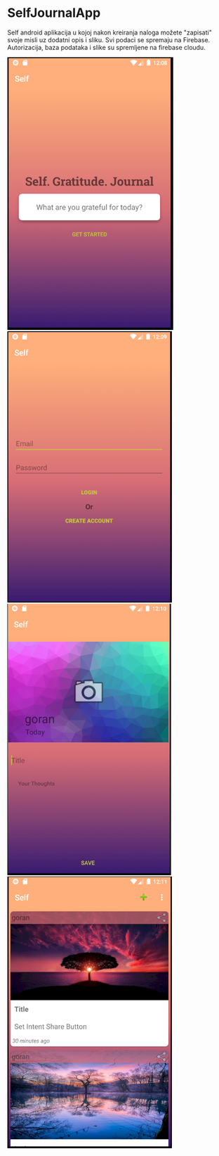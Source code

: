 # SelfJournalApp

Self android aplikacija u kojoj nakon kreiranja naloga možete "zapisati" svoje misli uz dodatni opis i sliku.
Svi podaci se spremaju na Firebase. Autorizacija, baza podataka i slike su spremljene na firebase cloudu.

![Slika1](https://github.com/goranmaras/SelfJournalApp/blob/master/GitSelfApp1.PNG)
![Slika2](https://github.com/goranmaras/SelfJournalApp/blob/master/GitSelfApp2.PNG)
![Slika3](https://github.com/goranmaras/SelfJournalApp/blob/master/GitSelfApp3.PNG)
![Slika4](https://github.com/goranmaras/SelfJournalApp/blob/master/GitSelfApp4.PNG)
